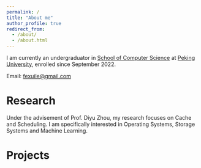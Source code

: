 ```yaml
---
permalink: /
title: "About me"
author_profile: true
redirect_from: 
  - /about/
  - /about.html
---
```


I am currently an undergraduator in [School of Computer Science](https://eecs.pku.edu.cn/en/) at [Peking University](https://english.pku.edu.cn/), enrolled since September 2022.

Email: [fexuile@gmail.com](mailto:fexuile@gmail.com)

# Research

Under the advisement of Prof. Diyu Zhou, my research focuses on Cache and Scheduling. 
I am specifically interested in Operating Systems, Storage Systems and Machine Learning.


# Projects
